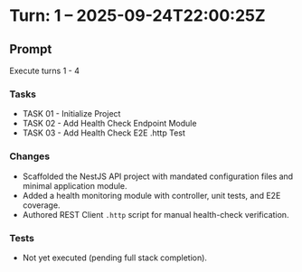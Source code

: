 # Turn: 1 – 2025-09-24T22:00:25Z

## Prompt
Execute turns 1 - 4

### Tasks
- TASK 01 - Initialize Project
- TASK 02 - Add Health Check Endpoint Module
- TASK 03 - Add Health Check E2E .http Test

### Changes
- Scaffolded the NestJS API project with mandated configuration files and minimal application module.
- Added a health monitoring module with controller, unit tests, and E2E coverage.
- Authored REST Client `.http` script for manual health-check verification.

### Tests
- Not yet executed (pending full stack completion).
